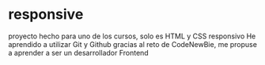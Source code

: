 # responsive
proyecto hecho para uno de los cursos, solo es HTML y CSS responsivo
He aprendido a utilizar Git y Github gracias al reto de CodeNewBie, me propuse a aprender a ser un desarrollador Frontend

